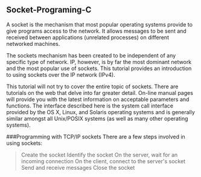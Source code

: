 ## Socket-Programing-C

A socket is the mechanism that most popular operating systems provide to give programs access to the network. It allows messages to be sent and received between applications (unrelated processes) on different networked machines.

The sockets mechanism has been created to be independent of any specific type of network. IP, however, is by far the most dominant network and the most popular use of sockets. This tutorial provides an introduction to using sockets over the IP network (IPv4).

This tutorial will not try to cover the entire topic of sockets. There are tutorials on the web that delve into far greater detail. On-line manual pages will provide you with the latest information on acceptable parameters and functions. The interface described here is the system call interface provided by the OS X, Linux, and Solaris operating systems and is generally similar amongst all Unix/POSIX systems (as well as many other operating systems).

###Programming with TCP/IP sockets
There are a few steps involved in using sockets:

>Create the socket
>Identify the socket
>On the server, wait for an incoming connection
>On the client, connect to the server's socket
>Send and receive messages
>Close the socket
